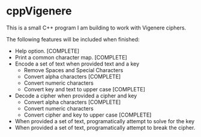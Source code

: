 # cppVigenere

This is a small C++ program I am building to work with Vigenere ciphers.

The following features will be included when finished:

  * Help option. [COMPLETE]
  * Print a common character map. [COMPLETE]
  * Encode a set of text when provided text and a key
  	* Remove Spaces and Special Characters
  	* Convert alpha characters [COMPLETE]
  	* Convert numeric characters
  	* Convert key and text to upper case [COMPLETE]
  * Decode a cipher when provided a cipher and key
  	* Convert alpha characters [COMPLETE]
  	* Convert numeric characters
  	* Convert cipher and key to upper case [COMPLETE]
  * When provided a set of text, programatically attempt to solve for the key
  * When provided a set of text, programatically attempt to break the cipher.
